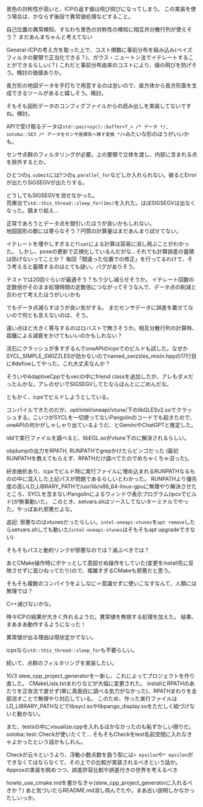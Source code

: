 景色の対称性が高いと、ICPの返す値は飛び飛びになってしまう。
この実装を使う場合は、かならず後段で異常値処理などすること。

自己位置の異常検知、すなわち景色の対称性の検知に相互共分散行列が使えそう？
まだあんまちゃんと考えてない

General-ICPの考え方を取った上で、コスト関数に事前分布を組み込み(ベイズフィルタの要領で正当化できる？)、ガウス・ニュートン法でイテレートすることができるらしい(？)
これだと事前分布由来のコストにより、値の飛びを防げそう。検討の価値ありか。

長方形の地図データを手打ちで用意するのは怠いので、直方体から長方形面を生成できるツールがあると嬉しそう。検討。

そもそも図形データのコンフィグファイルからの読み出しを実装してないですね。検討。

APIで受け取るデータは`std::pair<sycl::buffer<T_> /* データ */, sotoba::SE3 /* データをセンサ座標系へ移す変換 */>`みたいな形のほうがいいかも。

センサ点群のフィルタリングが必要。上の要領で立体を渡し、内部に含まれる点を除外するとか。

ひとつの`q.submit`には1つの`q.parallel_for`などしか入れられない。破るとErrorが出たりSIGSEGVが出たりする。

どうしてもSIGSEGVを消せなかった。  
荒療治で`std::this_thread::sleep_for(1ms)`を入れた。ほぼSIGSEGVは出なくなった。鎮まり給え...

正常であろうとデータ点を間引いたほうが良いかもしれない。  
地図図形の数には寄らなそう？円筒の計算量はまだあんまり試せてない。  

イテレートを増やしすぎると`float`による計算は容易に消し飛ぶことがわかった。
しかし、poseの更新で正規化しているんだがな...それでも計算誤差の蓄積は防げないってことか？
毎回「間違った位置での修正」を行ってるわけで、そう考えると蓄積するのはとても謎い。バグがありそう。

テストでは20回ぐらいが最適そう？もう少し減らせそうか。
イテレート回数の定数倍がそのまま処理時間の定数倍につながってそうなんで、データ点の削減と合わせて考えたほうがいいかも

でもデータ点減らすほうが良い気がする。
まだセンサデータに誤差を載せてないので何とも言えないのは、そう。

遠い点ほど大きく寄与するのはロバストで無さそうか。相互分散行列の計算時、距離による減衰をかけてもいいのかもしれない？

流石にクラッシュが多すぎるんでoneAPIのicpxでのビルドも試した。なぜかSYCL_SIMPLE_SWIZZLESが効かないのでnamed_swizzles_mixin.hppの17行目に#defineしてやった。これ大丈夫なんか？

そういやAdaptiveCppでもvecの中にfriend classを追加したが、アレもダメだったんかな。アレのせいでSIGSEGVしてたならほんとにごめんだな。

ともかく、icpxでビルドしようとしている。

コンパイルできたのだが、opt/intel/oneapi/vtune/下のlibGLESv2.soでクラッシュする。こいつがSYCLを一切使ってないPangolinのコードでも起きたので、oneAPIの何かがしゃしゃり出ているようだ、とGeminiやChatGPTと推定した。

lddで実行ファイルを調べると、libEGL.soがvtune下のに解決されるらしい。

objdumpの出力をRPATH, RUNPATHでgrepかけたらビンゴだった
(最初RUNPATHを教えてもらえず、RPATHだけ調べてたのでめちゃくちゃ沼った)。

紆余曲折あり、icpxでビルド時に実行ファイルに埋め込まれるRUNPATHなるものの中に混入した上記パスが問題であるらしいとわかった。
RUNPATHより優先度の高いLD_LIBRARY_PATHで/usr/lib/x86_64-linux-gpuに無理やり解決させたところ、SYCLを含まないPangolinによるウィンドウ表示プログラム(ipcxでビルド)が無事動いた。
このとき、setvars.shはソースしてないターミナルでやった。やっぱあれ邪悪だよな。

追記: 邪悪なのはvtunesだったらしい。`intel-oneapi-vtunes`を`apt remove`したらsetvars.shしても動いた(`intel-oneapi-vtunes`はそもそもapt upgradeできない)

そもそもパスと動的リンクが邪悪なのでは？滅ぶべきでは？

あとCMake操作時にボケっとして意図せぬ操作をしていた(変更をinstall先に反映させずに首ひねってたり)ので、複雑すぎるCMakeも邪悪だと思う。

そもそも複数のコンパイラをよしなに＝意識せずに使いこなすなんて、人類には無理では？

C++滅びないかな。

時々ICPの結果が大きく外れるようだ。異常値を無視する処理を加えた。
結果、まあまあ動作するようになった！

異常値が出る理由は現状定かでない。

icpxなら`std::this_thread::sleep_for`も不要らしい。

続いて、点群のフィルタリングを実装したい。

10/3 stew_cpp_project_generatorを一新し、これによってプロジェクトを作り直した。
CMakeLists.txtまわりなどが大幅に変更された。
installとRPATHのあたりを正攻法で直せず(単に真面目に調べる気力がなかった)、RPATHまわりを全部消すことで無理やり対応している。
このため、作った実行ファイルはLD_LIBRARY_PATHなどでlibsycl.soやlibpango_display.soをただしく紐づけないと動かない。

また、testsの中にvisualize.cppを入れるほかなかったのも恥ずかしい限りだ。sotoba::test::Checkが使いたくて...
そもそもCheckをtest名前空間に入れなきゃよかったという話かもしれん。

Checkが云々というより、浮動小数点数を扱う型には`+ epsilon`や`* epsilon`ができなくてはならなくて、その上での比較が実装されるべきという話か。
Approxの実装を眺めつつ、誤差許容比較や誤差付きの世界を考えるべき

howto_use_cmake.mdを書かなきゃ(stew_cpp_project_generatorに入れるべきか？) あと気づいたらREADME.md消し飛んでたや。まあ古い説明しかなかったしいっか。